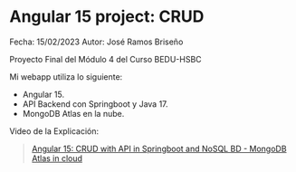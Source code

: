 # Angular 15 project: CRUD 

Fecha: 15/02/2023
Autor: José Ramos Briseño

Proyecto Final del Módulo 4 del Curso BEDU-HSBC

Mi webapp utiliza lo siguiente:
- Angular 15.
- API Backend con Springboot y Java 17.
- MongoDB Atlas en la nube.

Video de la Explicación:
> [Angular 15: CRUD with API in Springboot and NoSQL BD - MongoDB Atlas in cloud](https://www.youtube.com/watch?v=ZtviZvU5osg)

